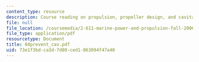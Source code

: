 ```yaml
---
content_type: resource
description: Course reading on propulsion, propeller design, and cavitation.
file: null
file_location: /coursemedia/2-611-marine-power-and-propulsion-fall-2006/73e1f3bdca3d7d80ced1863094f47a40_04prevent_cav.pdf
file_type: application/pdf
resourcetype: Document
title: 04prevent_cav.pdf
uid: 73e1f3bd-ca3d-7d80-ced1-863094f47a40
---
```

